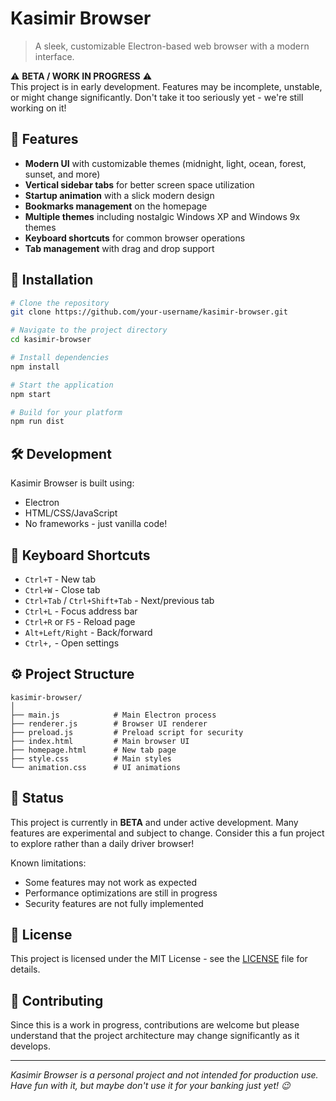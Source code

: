 # Kasimir Browser

> A sleek, customizable Electron-based web browser with a modern interface. 

⚠️ **BETA / WORK IN PROGRESS** ⚠️  
This project is in early development. Features may be incomplete, unstable, or might change significantly. Don't take it too seriously yet - we're still working on it!

## 🌟 Features

- **Modern UI** with customizable themes (midnight, light, ocean, forest, sunset, and more)
- **Vertical sidebar tabs** for better screen space utilization
- **Startup animation** with a slick modern design
- **Bookmarks management** on the homepage
- **Multiple themes** including nostalgic Windows XP and Windows 9x themes
- **Keyboard shortcuts** for common browser operations
- **Tab management** with drag and drop support

## 🚀 Installation

```bash
# Clone the repository
git clone https://github.com/your-username/kasimir-browser.git

# Navigate to the project directory
cd kasimir-browser

# Install dependencies
npm install

# Start the application
npm start

# Build for your platform
npm run dist
```

## 🛠️ Development

Kasimir Browser is built using:

- Electron
- HTML/CSS/JavaScript
- No frameworks - just vanilla code!

## 🔑 Keyboard Shortcuts

- `Ctrl+T` - New tab
- `Ctrl+W` - Close tab
- `Ctrl+Tab` / `Ctrl+Shift+Tab` - Next/previous tab
- `Ctrl+L` - Focus address bar
- `Ctrl+R` or `F5` - Reload page
- `Alt+Left/Right` - Back/forward
- `Ctrl+,` - Open settings

## ⚙️ Project Structure

```
kasimir-browser/
│
├── main.js            # Main Electron process
├── renderer.js        # Browser UI renderer
├── preload.js         # Preload script for security
├── index.html         # Main browser UI
├── homepage.html      # New tab page
├── style.css          # Main styles
└── animation.css      # UI animations
```

## 🚧 Status

This project is currently in **BETA** and under active development. Many features are experimental and subject to change. Consider this a fun project to explore rather than a daily driver browser!

Known limitations:
- Some features may not work as expected
- Performance optimizations are still in progress
- Security features are not fully implemented

## 📄 License

This project is licensed under the MIT License - see the [LICENSE](LICENSE) file for details.

## 🤝 Contributing

Since this is a work in progress, contributions are welcome but please understand that the project architecture may change significantly as it develops.

---

*Kasimir Browser is a personal project and not intended for production use. Have fun with it, but maybe don't use it for your banking just yet! 😉*
